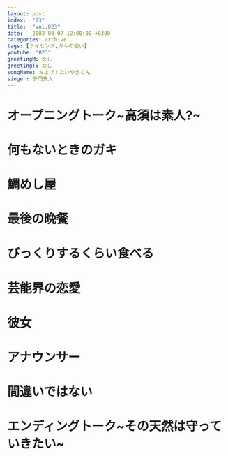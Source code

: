 ```yaml
---
layout: post
index:  "23"
title:  "vol.023"
date:   2002-03-07 12:00:00 +0300
categories: archive
tags: [ライセンス,ガキの使い]
youtube: "023"
greetingM: なし
greetingT: なし
songName: およげ！たいやきくん
singer: 子門真人
---
```

# オープニングトーク~高須は素人?~

# 何もないときのガキ

# 鯛めし屋

# 最後の晩餐

# びっくりするくらい食べる

# 芸能界の恋愛

# 彼女

# アナウンサー

# 間違いではない

# エンディングトーク~その天然は守っていきたい~
